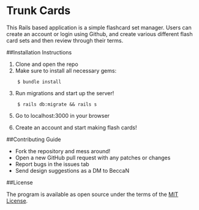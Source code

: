 # Trunk Cards

This Rails based application is a simple flashcard set manager. Users can create an account or login using Github, and create various different flash card sets and then review through their terms. 

##Installation Instructions

1. Clone and open the repo
2. Make sure to install all necessary gems:
```console
    $ bundle install
```
3. Run migrations and start up the server!
```console
    $ rails db:migrate && rails s
```

5. Go to localhost:3000 in your browser

6. Create an account and start making flash cards!

##Contributing Guide
- Fork the repository and mess around!
- Open a new GitHub pull request with any patches or changes
- Report bugs in the issues tab
- Send design suggestions as a DM to BeccaN

##License

The program is available as open source under the terms of the [MIT License](http://opensource.org/licenses/MIT).